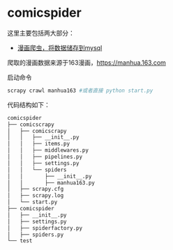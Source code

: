 # comicspider

这里主要包括两大部分：

 - [漫画爬虫，将数据储存到mysql](README.md)
 
 爬取的漫画数据来源于163漫画，https://manhua.163.com
 
 启动命令
 ```python
scrapy crawl manhua163 #或者直接 python start.py
```


代码结构如下：
```markdown
comicspider
├── comicscrapy
│   ├── comicscrapy
│   │   ├── __init__.py
│   │   ├── items.py
│   │   ├── middlewares.py
│   │   ├── pipelines.py
│   │   ├── settings.py
│   │   └── spiders
│   │       ├── __init__.py
│   │       ├── manhua163.py
│   ├── scrapy.cfg
│   ├── scrapy.log
│   └── start.py
├── comicspider
│   ├── __init__.py
│   ├── settings.py
│   ├── spiderfactory.py
│   ├── spiders.py
└── test


```
 